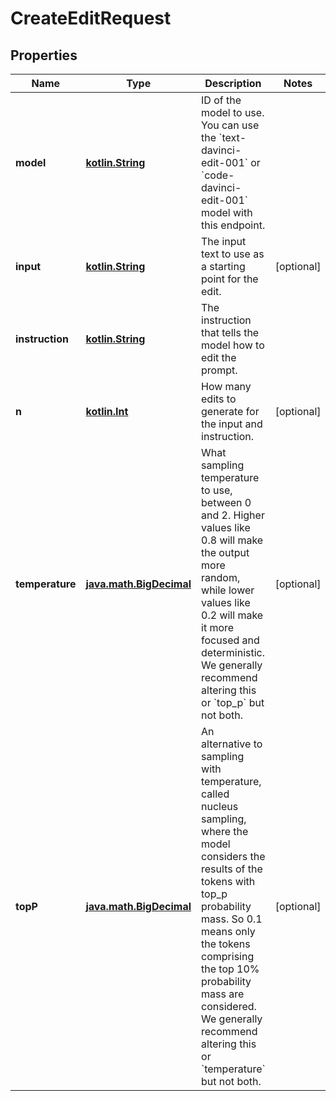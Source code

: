 # CreateEditRequest

## Properties
Name | Type | Description | Notes
------------ | ------------- | ------------- | -------------
**model** | [**kotlin.String**](.md) | ID of the model to use. You can use the &#x60;text-davinci-edit-001&#x60; or &#x60;code-davinci-edit-001&#x60; model with this endpoint. | 
**input** | [**kotlin.String**](.md) | The input text to use as a starting point for the edit. |  [optional]
**instruction** | [**kotlin.String**](.md) | The instruction that tells the model how to edit the prompt. | 
**n** | [**kotlin.Int**](.md) | How many edits to generate for the input and instruction. |  [optional]
**temperature** | [**java.math.BigDecimal**](java.math.BigDecimal.md) | What sampling temperature to use, between 0 and 2. Higher values like 0.8 will make the output more random, while lower values like 0.2 will make it more focused and deterministic.  We generally recommend altering this or &#x60;top_p&#x60; but not both.  |  [optional]
**topP** | [**java.math.BigDecimal**](java.math.BigDecimal.md) | An alternative to sampling with temperature, called nucleus sampling, where the model considers the results of the tokens with top_p probability mass. So 0.1 means only the tokens comprising the top 10% probability mass are considered.  We generally recommend altering this or &#x60;temperature&#x60; but not both.  |  [optional]
